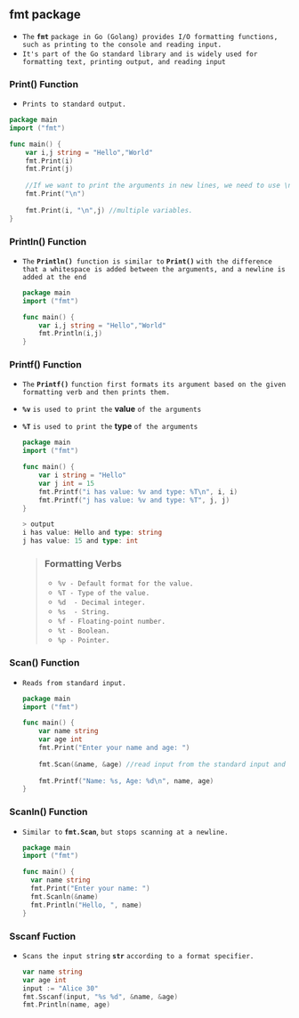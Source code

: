 ## fmt package

- `The` **`fmt`** `package in Go (Golang) provides I/O formatting functions, such as printing to the console and reading input.`
- `It's part of the Go standard library and is widely used for formatting text, printing output, and reading input`



###  Print()  Function

- `Prints to standard output.`

```go
package main
import ("fmt")

func main() {
    var i,j string = "Hello","World"
    fmt.Print(i)
    fmt.Print(j)
    
    //If we want to print the arguments in new lines, we need to use \n.
  	fmt.Print("\n")
    
    fmt.Print(i, "\n",j) //multiple variables.
}
```



### Println()  Function

- `The` **`Println()`**` function is similar to` **`Print()`** `with the difference that a whitespace is added between the arguments, and a newline is added at the end`

  ```go
  package main
  import ("fmt")
  
  func main() {
      var i,j string = "Hello","World"
      fmt.Println(i,j)
  }
  ```



### Printf()  Function

- `The` **`Printf()`** `function first formats its argument based on the given formatting verb and then prints them.`

- **`%v`** `is used to print the` **value** `of the arguments`

- **`%T`** `is used to print the` **type** `of the arguments`

  ```go
  package main
  import ("fmt")
  
  func main() {
      var i string = "Hello"
      var j int = 15
      fmt.Printf("i has value: %v and type: %T\n", i, i)
      fmt.Printf("j has value: %v and type: %T", j, j)
  }
  
  > output
  i has value: Hello and type: string
  j has value: 15 and type: int
  ```

  > ### Formatting Verbs
  >
  > - `%v - Default format for the value.`
  > - `%T - Type of the value.`
  > - `%d  - Decimal integer.`
  > - `%s  - String.`
  > - `%f - Floating-point number.`
  > - `%t - Boolean.`
  > - `%p - Pointer.`



### Scan() Function

- `Reads from standard input.`

  ```go
  package main
  import ("fmt")
  
  func main() {
      var name string
      var age int
      fmt.Print("Enter your name and age: ")
      
      fmt.Scan(&name, &age) //read input from the standard input and store it in the variable
      
      fmt.Printf("Name: %s, Age: %d\n", name, age)
  }
  ```



### Scanln() Function

- `Similar to` **`fmt.Scan`**, `but stops scanning at a newline.`

  ```go
  package main
  import ("fmt")
  
  func main() {
  	var name string
  	fmt.Print("Enter your name: ")
  	fmt.Scanln(&name)
  	fmt.Println("Hello, ", name)
  }    
  ```



### Sscanf Fuction

- `Scans the input string` **`str`** `according to a format specifier.`

  ```go
  var name string
  var age int
  input := "Alice 30"
  fmt.Sscanf(input, "%s %d", &name, &age)
  fmt.Println(name, age)
  
  ```

  
